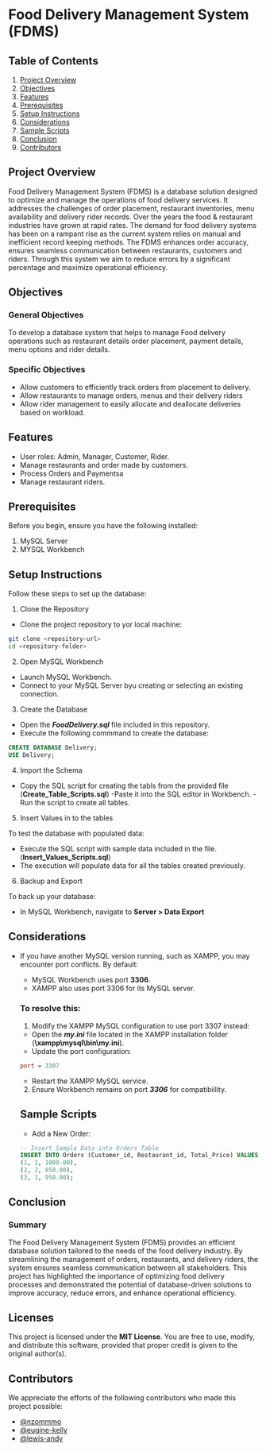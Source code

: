 
# Food Delivery Management System (FDMS)




## Table of Contents


1. [Project Overview](#project-overview)
2. [Objectives](#objectives)
3. [Features](#features)
4. [Prerequisites](#prerequisites)
5. [Setup Instructions](#setup-instructions)
6. [Considerations](#considerations)
7. [Sample Scripts](#sample-scripts)
8. [Conclusion](#conclusion)
9. [Contributors](#contributors)

   



## Project Overview


Food Delivery Management System (FDMS) is a database solution designed to optimize and manage the operations of food delivery services. It addresses the challenges of order placement, restaurant inventories, menu availability and delivery rider records. Over the years the food & restaurant industries have grown at rapid rates. The demand for food delivery systems has been on a rampant rise as the current system relies on manual and inefficient record keeping methods. The FDMS enhances order accuracy, ensures seamless communication between restaurants, customers and riders. Through this system we aim to reduce errors by a significant percentage and maximize operational efficiency.
## Objectives

### General Objectives

To develop a database system that helps to manage Food delivery operations such as restaurant details order placement, payment details, menu options and rider details.


### Specific Objectives

- Allow customers to efficiently track orders from placement to delivery.
-  Allow restaurants to manage orders, menus and their delivery riders
-  Allow rider management to easily allocate and deallocate deliveries based on workload.

## Features

- User roles: Admin, Manager, Customer, Rider.
- Manage restaurants and order made by customers.
- Process Orders and Paymentsa
- Manage restaurant riders.

## Prerequisites

Before you begin, ensure you have the following installed:
1. MySQL Server
2. MYSQL Workbench

## Setup Instructions

Follow these steps to set up the database:

1. Clone the Repository

- Clone the project repository to yor local machine:

```bash
git clone <repository-url>
cd <repository-folder>
```

2. Open MySQL Workbench

- Launch MySQL Workbench.
- Connect to your MySQL Server byu creating or selecting an existing connection.

3. Create the Database

- Open the **_FoodDelivery.sql_** file included in this repository.
- Execute the following commmand to create the database:

```sql
CREATE DATABASE Delivery;
USE Delivery;
```

4. Import the Schema

- Copy the SQL script for creating the tabls from the provided file (**__Create_Table_Scripts.sql__**)
-Paste it into the SQL editor in Workbench.
-Run the script to create all tables.

5. Insert Values in to the tables

To test the database with populated data:
- Execute the SQL script with sample data included in the file. (**__Insert_Values_Scripts.sql__**)
- The execution will populate data for all the tables created previously.

6. Backup and Export 

To back up your database:

- In MySQL Workbench, navigate to **__Server > Data Export__**


## Considerations

- If you have another MySQL version running, such as XAMPP, you may encounter port conflicts. By default:

  - MySQL Workbench uses port **__3306__**.
  - XAMPP also uses port 3306 for its MySQL server.

  ### To resolve this:
  1. Modify the XAMPP MySQL configuration to use port 3307 instead:
    - Open the **_my.ini_** file located in the XAMPP installation folder (**__\xampp\mysql\bin\my.ini__**).
    - Update the port configuration:
    ```ini
    port = 3307
    ```
    - Restart the XAMPP MySQL service.

  2. Ensure Workbench remains on port **_3306_** for compatibiility.


  ## Sample Scripts

  - Add a New Order:

  ```sql
  -- Insert Sample Data into Orders Table
  INSERT INTO Orders (Customer_id, Restaurant_id, Total_Price) VALUES
  (1, 1, 1000.00),
  (2, 2, 850.00),
  (3, 1, 950.00);
  ```

## Conclusion 

### Summary

The Food Delivery Management System (FDMS) provides an efficient database solution tailored to the needs of the food delivery industry. By streamlining the management of orders, restaurants, and delivery riders, the system ensures seamless communication between all stakeholders. This project has highlighted the importance of optimizing food delivery processes and demonstrated the potential of database-driven solutions to improve accuracy, reduce errors, and enhance operational efficiency.

## Licenses

This project is licensed under the **MIT License**. You are free to use, modify, and distribute this software, provided that proper credit is given to the original author(s). 

## Contributors

We appreciate the efforts of the following contributors who made this project possible:

- [@nzommmo](https://github.com/nzommmo)
- [@eugine-kelly](https://github.com/eugine-kelly)
- [@lewis-andy](https://github.com/lewis-andy)
